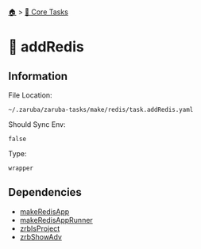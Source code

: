 <!--startTocHeader-->
[🏠](../README.md) > [🥝 Core Tasks](README.md)
# 🧰 addRedis
<!--endTocHeader-->

## Information

File Location:

    ~/.zaruba/zaruba-tasks/make/redis/task.addRedis.yaml

Should Sync Env:

    false

Type:

    wrapper


## Dependencies

* [makeRedisApp](make-redis-app.md)
* [makeRedisAppRunner](make-redis-app-runner.md)
* [zrbIsProject](zrb-is-project.md)
* [zrbShowAdv](zrb-show-adv.md)
<!--startTocSubtopic-->

<!--endTocSubtopic-->